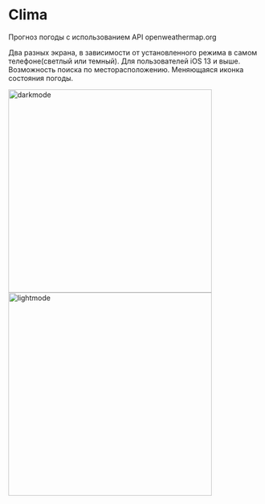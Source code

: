 # Clima

Прогноз погоды с использованием API openweathermap.org

Два разных экрана, в зависимости от установленного режима в самом телефоне(светлый или темный). 
Для пользователей iOS 13 и выше.
Возможность поиска по месторасположению.
Меняющаяся иконка состояния погоды.

<img width="405" alt="darkmode" src="https://user-images.githubusercontent.com/43841583/73613571-40db0680-4608-11ea-8d70-ac92bc6207c1.png"><img width="405" alt="lightmode" src="https://user-images.githubusercontent.com/43841583/73613572-41739d00-4608-11ea-96bf-4d4e32ef414d.png">
